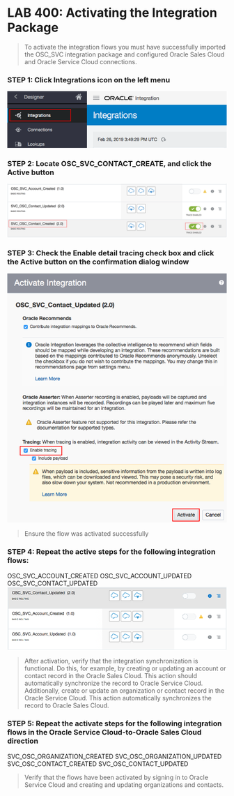 # LAB 400: Activating the Integration Package
> To activate the integration flows you must have successfully imported the OSC_SVC integration package and configured Oracle Sales Cloud and Oracle Service Cloud connections.

### STEP 1: Click Integrations icon on the left menu
![](images/23.png)

### STEP 2: Locate OSC_SVC_CONTACT_CREATE, and click the Active button
![](images/28.png)

### STEP 3: Check the Enable detail tracing check box and click the Active button on the confirmation dialog window
![](images/25.png)

> Ensure the flow was activated successfully

### STEP 4: Repeat the active steps for the following integration flows:
OSC_SVC_ACCOUNT_CREATED
OSC_SVC_ACCOUNT_UPDATED
OSC_SVC_CONTACT_UPDATED
![](images/24.png)

> After activation, verify that the integration synchronization is functional. Do this, for example, by creating or updating an account or contact record in the Oracle Sales Cloud. This action should automatically synchronize the record to Oracle Service Cloud. Additionally, create or update an organization or contact record in the Oracle Service Cloud. This action automatically synchronizes the record to Oracle Sales Cloud.

### STEP 5: Repeat the activate steps for the following integration flows in the Oracle Service Cloud-to-Oracle Sales Cloud direction
SVC_OSC_ORGANIZATION_CREATED
SVC_OSC_ORGANIZATION_UPDATED
SVC_OSC_CONTACT_CREATED
SVC_OSC_CONTACT_UPDATED

> Verify that the flows have been activated by signing in to Oracle Service Cloud and creating and updating organizations and contacts.

